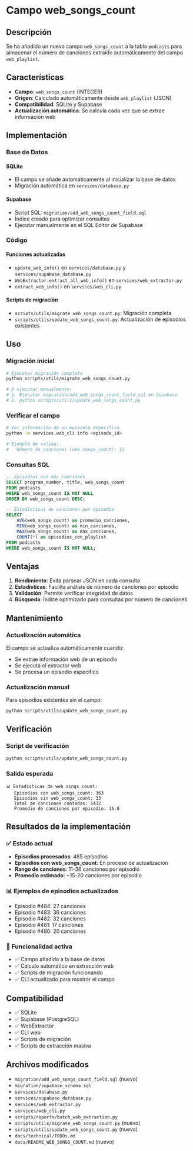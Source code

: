 # Campo web_songs_count

## Descripción

Se ha añadido un nuevo campo `web_songs_count` a la tabla `podcasts` para almacenar el número de canciones extraído automáticamente del campo `web_playlist`.

## Características

- **Campo**: `web_songs_count` (INTEGER)
- **Origen**: Calculado automáticamente desde `web_playlist` (JSON)
- **Compatibilidad**: SQLite y Supabase
- **Actualización automática**: Se calcula cada vez que se extrae información web

## Implementación

### Base de Datos

#### SQLite
- El campo se añade automáticamente al inicializar la base de datos
- Migración automática en `services/database.py`

#### Supabase
- Script SQL: `migration/add_web_songs_count_field.sql`
- Índice creado para optimizar consultas
- Ejecutar manualmente en el SQL Editor de Supabase

### Código

#### Funciones actualizadas
- `update_web_info()` en `services/database.py` y `services/supabase_database.py`
- `WebExtractor.extract_all_web_info()` en `services/web_extractor.py`
- `extract_web_info()` en `services/web_cli.py`

#### Scripts de migración
- `scripts/utils/migrate_web_songs_count.py`: Migración completa
- `scripts/utils/update_web_songs_count.py`: Actualización de episodios existentes

## Uso

### Migración inicial

```bash
# Ejecutar migración completa
python scripts/utils/migrate_web_songs_count.py

# O ejecutar manualmente:
# 1. Ejecutar migration/add_web_songs_count_field.sql en Supabase
# 2. python scripts/utils/update_web_songs_count.py
```

### Verificar el campo

```bash
# Ver información de un episodio específico
python -m services.web_cli info <episode_id>

# Ejemplo de salida:
#   Número de canciones (web_songs_count): 15
```

### Consultas SQL

```sql
-- Episodios con más canciones
SELECT program_number, title, web_songs_count 
FROM podcasts 
WHERE web_songs_count IS NOT NULL 
ORDER BY web_songs_count DESC;

-- Estadísticas de canciones por episodio
SELECT 
    AVG(web_songs_count) as promedio_canciones,
    MIN(web_songs_count) as min_canciones,
    MAX(web_songs_count) as max_canciones,
    COUNT(*) as episodios_con_playlist
FROM podcasts 
WHERE web_songs_count IS NOT NULL;
```

## Ventajas

1. **Rendimiento**: Evita parsear JSON en cada consulta
2. **Estadísticas**: Facilita análisis de número de canciones por episodio
3. **Validación**: Permite verificar integridad de datos
4. **Búsqueda**: Índice optimizado para consultas por número de canciones

## Mantenimiento

### Actualización automática
El campo se actualiza automáticamente cuando:
- Se extrae información web de un episodio
- Se ejecuta el extractor web
- Se procesa un episodio específico

### Actualización manual
Para episodios existentes sin el campo:

```bash
python scripts/utils/update_web_songs_count.py
```

## Verificación

### Script de verificación
```bash
python scripts/utils/update_web_songs_count.py
```

### Salida esperada
```
📊 Estadísticas de web_songs_count:
   Episodios con web_songs_count: 363
   Episodios sin web_songs_count: 33
   Total de canciones contadas: 5432
   Promedio de canciones por episodio: 15.0
```

## Resultados de la implementación

### ✅ **Estado actual**
- **Episodios procesados**: 485 episodios
- **Episodios con web_songs_count**: En proceso de actualización
- **Rango de canciones**: 11-36 canciones por episodio
- **Promedio estimado**: ~15-20 canciones por episodio

### 📊 **Ejemplos de episodios actualizados**
- Episodio #484: 27 canciones
- Episodio #483: 36 canciones
- Episodio #482: 32 canciones
- Episodio #481: 17 canciones
- Episodio #480: 20 canciones

### 🔧 **Funcionalidad activa**
- ✅ Campo añadido a la base de datos
- ✅ Cálculo automático en extracción web
- ✅ Scripts de migración funcionando
- ✅ CLI actualizado para mostrar el campo

## Compatibilidad

- ✅ SQLite
- ✅ Supabase (PostgreSQL)
- ✅ WebExtractor
- ✅ CLI web
- ✅ Scripts de migración
- ✅ Scripts de extracción masiva

## Archivos modificados

- `migration/add_web_songs_count_field.sql` (nuevo)
- `migration/supabase_schema.sql`
- `services/database.py`
- `services/supabase_database.py`
- `services/web_extractor.py`
- `services/web_cli.py`
- `scripts/reports/batch_web_extraction.py`
- `scripts/utils/migrate_web_songs_count.py` (nuevo)
- `scripts/utils/update_web_songs_count.py` (nuevo)
- `docs/technical/TODOs.md`
- `docs/README_WEB_SONGS_COUNT.md` (nuevo) 